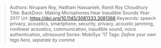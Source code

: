 > Authors: Nirupam Roy, Haitham Hassanieh, Romit Roy Choudhury
> Title: BackDoor: Making Microphones Hear Inaudible Sounds
> Year: 2017
> Url: https://doi.org/10.1145/3081333.3081366
> Keywords: speech privacy, acoustics, smartphone, security, privacy, acoustic jamming, nonlinear acoustics, communication, inaudible sound, voice authentication, ultrasound
> Series: MobiSys '17
> Tags: *Define your own tags here, separate by comma*